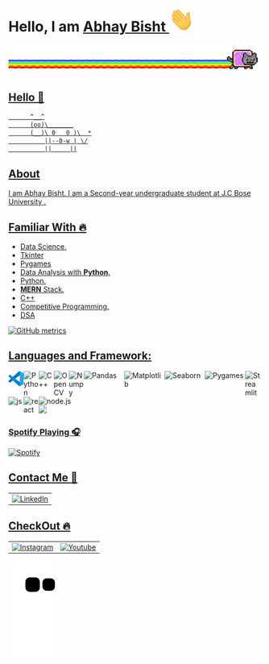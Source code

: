 # Hello, I am <a href="https://www.linkedin.com/in/abhay-bisht-042662177/">Abhay Bisht <img src="https://raw.githubusercontent.com/ABSphreak/ABSphreak/master/gifs/Hi.gif" width="50px">
      
      
      
      
<!--       cat gif -->
![image](https://github.com/AbHaY108BiShT/AbHaY108BiShT/blob/main/meow.gif?raw=true)
<!-- cat gif -->
      
      
      
Hello 💙
-------------------

          ^__^
          (oo)\_______
          (__)\ 0   0 )\  *
              ||--0-w | \/
              ||     ||
      
## About

I am Abhay Bisht. I am a Second-year undergraduate student at J.C Bose University .
<!--       Tech -->
## Familiar With  :fire:
- Data Science.
- Tkinter
- Pygames
- Data Analysis with **Python**.
- Python.
- **MERN** Stack.
- C++
- Competitive Programming. 
- DSA
<!--       Tech -->
      
<!--  git hub matrix -->
![GitHub metrics](https://metrics.lecoq.io/AbHaY108BiShT)  <br>  
<!--       git hub matrix -->
 ## Languages and Framework:

<img align="left" alt="Visual Studio Code" width="30px" src="https://raw.githubusercontent.com/github/explore/80688e429a7d4ef2fca1e82350fe8e3517d3494d/topics/visual-studio-code/visual-studio-code.png" />
<img align="left" alt="Python" width="30px" src="https://upload.wikimedia.org/wikipedia/commons/thumb/0/0a/Python.svg/240px-Python.svg.png" />
<img align="left" alt="C++" width="30px" src="https://brandslogos.com/wp-content/uploads/images/c-logo.png" />
<img align="left" alt="OpenCV" width="30px" src="https://upload.wikimedia.org/wikipedia/commons/thumb/3/32/OpenCV_Logo_with_text_svg_version.svg/730px-OpenCV_Logo_with_text_svg_version.svg.png" />
<img align="left" alt="Numpy" width="30px" src="https://numpy.org/images/logo.svg" />
<img align="left" alt="Pandas" hight="60px" width="80px" src="https://pandas.pydata.org/docs/_static/pandas.svg" />
<img align="left" alt="Matplotlib" hight="60px" width="80px" src="https://matplotlib.org/3.5.0/_static/logo2.svg" />
<img align="left" alt="Seaborn" hight="70px" width="80px" src="https://seaborn.pydata.org/_static/logo-wide-lightbg.svg" />
<img align="left" alt="Pygames" hight="50px" width="80px" src="https://www.pygame.org/images/logo_lofi.png" />
<img align="left" alt="Streamlit" width="30px" src="https://docs.streamlit.io/logo.svg" />
<img align="left" alt="js" width="30px" src="https://encrypted-tbn0.gstatic.com/images?q=tbn:ANd9GcRF3uoD-_8KuiZjNR3NK8NL5zDqlB-pHKWR6w9EKdE&usqp=CAU" />
<img align="left" alt="react" width="30px" src="https://brandslogos.com/wp-content/uploads/thumbs/react-logo-vector-1.svg" />
<img align="left" alt="node.js" hight="60px" width="80px" src="https://encrypted-tbn0.gstatic.com/images?q=tbn:ANd9GcS_XanOL-jJfrFnbIDYp9Q0e8wa4PL-Wdiicw&usqp=CAU" />
<br>
<br>
<br>
<br>
      
      
      
      
<!--       git hub stat -->
<img src="https://github-readme-stats.vercel.app/api?username=AbHaY108BiShT&&show_icons=true&&theme=radical">  
<!--       git hub stat -->

      
      
<!--       spotify -->
  
### Spotify Playing 🎧

![Spotify](https://novatorem.vercel.app/api/spotify)

 
<!--       spotify -->

      
<!--    Contact   -->
##  Contact Me :speech_balloon:
<table>
        <tr>
<td><a href="https://www.linkedin.com/in/abhay-bisht-042662177/"><img src="https://img.shields.io/badge/LinkedIn--_.svg?style=social&logo=linkedin" alt="LinkedIn"></a></td>
  </tr>
</table>   
<!--   Contact    -->
      
      
      
      
<!--    Check   -->
##  CheckOut 🔥
<table>
        <tr>
      <td><a href="https://www.instagram.com/og_starlord/"><img src="https://img.shields.io/badge/Instagram--_.svg?style=social&logo=instagram" alt="Instagram"></a></td>
        <td><a href="https://www.youtube.com/channel/UCugIZ91q6x0MpXSHB0W2InA"><img src="https://img.shields.io/badge/youtube--_.svg?style=social&logo=youtube" alt="Youtube"></a></td>
  </tr>
</table>
<!--       Check -->
   
      
      
      
      
<!--       snake -->
![snake svg](https://github.com/adityamangal1/adityamangal1/blob/output/github-contribution-grid-snake.svg)
<!-- snake -->
